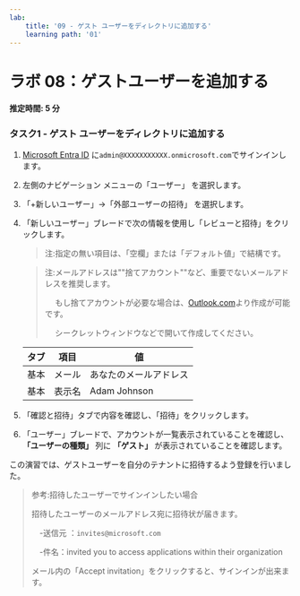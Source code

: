 ```yaml
---
lab:
    title: '09 - ゲスト ユーザーをディレクトリに追加する'
    learning path: '01'
---
```


# ラボ 08：ゲストユーザーを追加する

#### 推定時間: 5 分

### タスク1 - ゲスト ユーザーをディレクトリに追加する

1. [Microsoft Entra ID]( https://portal.azure.com/#blade/Microsoft_AAD_IAM/ActiveDirectoryMenuBlade/Overview) に`admin@XXXXXXXXXXX.onmicrosoft.com`でサインインします。

1. 左側のナビゲーション メニューの「ユーザー」 を選択します。

1. 「+新しいユーザー」→「外部ユーザーの招待」 を選択します。

1. 「新しいユーザー」ブレードで次の情報を使用し「レビューと招待」をクリックします。

    > 注:指定の無い項目は、「空欄」または「デフォルト値」で結構です。

    > 注:メールアドレスは""捨てアカウント""など、重要でないメールアドレスを推奨します。
    >
    > 　 もし捨てアカウントが必要な場合は、[Outlook.com](https://outlook.live.com/owa/)より作成が可能です。
    >
    > 　 シークレットウィンドウなどで開いて作成してください。

    | タブ | 項目   | 値                     |
    | ---- | ------ | ---------------------- |
    | 基本 | メール | あなたのメールアドレス |
    | 基本 | 表示名 | Adam Johnson           |

    

1. 「確認と招待」タブで内容を確認し、「招待」をクリックします。

1. 「ユーザー」ブレードで、アカウントが一覧表示されていることを確認し、**「ユーザーの種類」** 列に **「ゲスト」** が表示されていることを確認します。




この演習では、ゲストユーザーを自分のテナントに招待するよう登録を行いました。

> 参考:招待したユーザーでサインインしたい場合
>
> 招待したユーザーのメールアドレス宛に招待状が届きます。
>
> 　-送信元 ：`invites@microsoft.com`
>
> 　-件名：invited you to access applications within their organization
>
> メール内の「Accept invitation」をクリックすると、サインインが出来ます。
